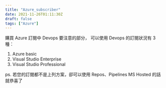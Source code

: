 ```yaml
---
title: "Azure_subscriber"
date: 2021-11-26T01:11:30Z
draft: false
tags: ["Azure"]
---
```


購買 Azure 訂閱中 Devops 要注意的部分，
可以使用 Devops 的訂閱狀況有 3 種：

1. Azure basic
2. Visual Studio Enterprise
3. Visual Studio Professional

ps. 若您的訂閱都不是上列方案，卻可以使用 Repos、Pipelines MS Hosted 的話就恭喜了
